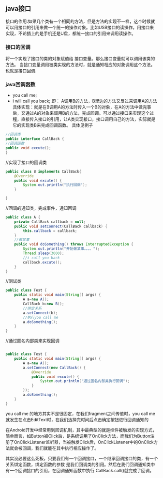## java接口 ##
接口的作用:如果几个类有一个相同的方法，但是方法的实现不一样，这个时候就可以用接口的引用来做一个统一的操作对象。比如USB接口的读操作，用接口来实现，不论插上的是手机还是U盘，都统一接口的引用来调用读操作。

### 接口的回调 ###  
将一个实现了接口的类的对象赋值给 接口变量。那么接口变量就可以调用该类的方法。
当接口变量调用被类实现的方法时，就是通知相应的对象调用这个方法。也就是接口回调.
### java回调函数 ###
- you call me;
- i will call you back;
即： A调用B的方法，B里边的方法又反过来调用A的方法
具体实现：就是在B调用A的方法时传入一个B的对象，在A的方法中做完事后，又通过A的对象来调用B的方法，完成回调。可以通过接口来实现这个过程，直接传入接口的引用，让A类实现接口，接口调用自己的方法，实际就是它的实现类B来完成回调函数。
具体见例子

```java
//回调类
public interface CallBack {
//回调函数
public void excute();
}

```
//实现了接口的回调类
```java
public class B implements CallBack{
	@Override
	public void excute() {
		System.out.println("执行回调");
	}

}

```
//回调的通知类，完成事件，通知回调
```java
public class A {
	private CallBack callback = null;
	public void setConnect(CallBack callback) {
		this.callback = callback;
	}
	//做某事
	public void doSomething() throws InterruptedException {
		System.out.println("开始做某事。。。。");
		Thread.sleep(3000);
		//i call you back
		callback.excute();
	}
}


```
//测试类
```java
public class Test {
	public static void main(String[] args) {
		A a=new A();
		CallBack b=new B();
		//绑定关系
		a.setConnect(b);
		//执行you call me
		a.doSomething();
	}
}
```

//通过匿名内部类来实现回调
```java

public class Test {
	public static void main(String[] args) {
		A a=new A();
		a.setConnect(new CallBack() {
			@Override
			public void excute() {
				System.out.println("通过匿名内部类执行回调");
			}
		});
		a.doSomething();
	}
}
```
you call me 的地方其实不是很固定，在我们fragment之间传值时，you call me就发生在点击EditText时，在我们选择完时间后点击确定按钮进行回调通知的

在Android开发中经常用到回调机制，其中最典型的就是控件被触发的实现方式，简单而言，如Button被Click后，是系统调用了OnClick方法，而我们为Button注册了OnClickListener监听器，当被触发Click后，OnClickListener中的OnClick方法就会被回调，我们就能在其中执行相应操作了。

其实没必要这么死板，只要我们有一个回调接口，一个继承回调接口的类，有一个关系绑定函数，绑定函数的参数 是我们回调类的引用。然后在我们回调通知类中  有一个回调接口的引用，在回调通知函数中执行 CallBack.call()就完成了回调。